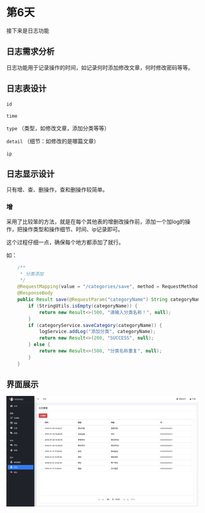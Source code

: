 # 第6天

接下来是日志功能

## 日志需求分析

日志功能用于记录操作的时间，如记录何时添加修改文章，何时修改密码等等。


## 日志表设计

  `id` 
  
  `time`  


  `type` （类型，如修改文章，添加分类等等）

  `detail`  （细节：如修改的是哪篇文章）


  `ip`


## 日志显示设计


只有增、查、删操作，查和删操作较简单。


### 增

采用了比较笨的方法，就是在每个其他表的增删改操作前，添加一个加log的操作，把操作类型和操作细节、时间、ip记录即可。

这个过程仔细一点，确保每个地方都添加了就行。

如：

```java
    /**
     * 分类添加
     */
    @RequestMapping(value = "/categories/save", method = RequestMethod.POST)
    @ResponseBody
    public Result save(@RequestParam("categoryName") String categoryName) {
        if (StringUtils.isEmpty(categoryName)) {
            return new Result<>(500, "请输入分类名称！", null);
        }
        if (categoryService.saveCategory(categoryName)) {
            logService.addLog("添加分类", categoryName);
            return new Result<>(200, "SUCCESS", null);
        } else {
            return new Result<>(500, "分类名称重复", null);
        }
    }
```

## 界面展示

![日志](../image/log.png)
